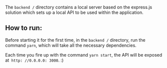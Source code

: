 The `backend /` directory contains a local server based on the express.js solution which sets up a local API to be used within the application.

## How to run:

Before starting it for the first time, in the `backend /` directory, 
run the command `yarn`, which will take all the necessary dependencies.

Each time you fire up with the command `yarn start`, 
the API will be exposed at` http: //0.0.0.0: 3000`. :)
